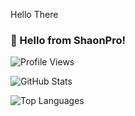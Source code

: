 Hello There

### 👋 Hello from ShaonPro!

![Profile Views](https://komarev.com/ghpvc/?username=ShaonPro&label=Profile%20views&color=0e75b6&style=flat)

![GitHub Stats](https://github-readme-stats.vercel.app/api?username=ShaonPro&show_icons=true&theme=default)

![Top Languages](https://github-readme-stats.vercel.app/api/top-langs/?username=ShaonPro&layout=compact)
